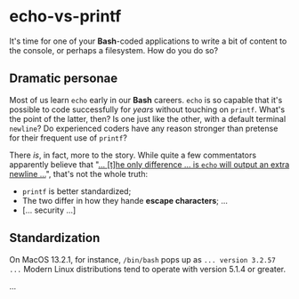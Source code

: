 # echo-vs-printf

It's time for one of your **Bash**-coded applications to write a bit of content to the console, or perhaps a filesystem.  How do you do so?

## Dramatic personae

Most of us learn `echo` early in our **Bash** careers.  `echo` is so capable that it's possible to code successfully for _years_ without touching
on `printf`.  What's
the point of the latter, then?  Is one just like the other, with a default terminal `newline`?  Do experienced coders have any reason stronger
than pretense for their frequent use of `printf`?

There _is_, in fact, more to the story.  While quite a few commentators apparently believe that "[... [t]he only difference ... is `echo` will
output an extra newline
...](https://unix.stackexchange.com/questions/58310/difference-between-printf-and-echo-in-bash#:~:text=Both%20echo%20and%20printf%20are%20built-in%20commands%20%28printf,gives%20a%20non-zero%20exit%20status%20code%20upon%20failure.)",
that's not the whole truth:
* `printf` is better standardized;
* The two differ in how they hande **escape characters**; ...
* [... security ...]

## Standardization

On MacOS 13.2.1, for instance, `/bin/bash` pops up as `... version 3.2.57 ...`  Modern Linux distributions tend to operate with version 5.1.4 or greater.

...
